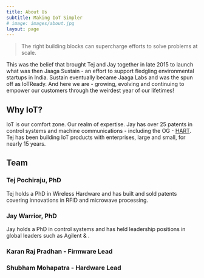 ```yaml
---
title: About Us
subtitle: Making IoT Simpler
# image: images/about.jpg
layout: page
---
```


> The right building blocks can supercharge efforts to solve problems at scale. 

This was the belief that brought Tej and Jay together in late 2015 to launch what was then Jaaga Sustain - an effort to support fledgling environmental startups in India. Sustain eventually became Jaaga Labs and was the spun off as IoTReady. And here we are - growing, evolving and continuing to empower our customers through the weirdest year of our lifetimes!

## Why IoT?
IoT is our comfort zone. Our realm of expertise. Jay has over 25 patents in control systems and machine communications - including the OG - [HART](https://fieldcommgroup.org/technologies/hart). Tej has been building IoT products with enterprises, large and small, for nearly 15 years. 

## Team

### Tej Pochiraju, PhD
Tej holds a PhD in Wireless Hardware and has built and sold patents covering innovations in RFID and microwave processing.

### Jay Warrior, PhD
Jay holds a PhD in control systems and has held leadership positions in global leaders such as Agilent & .

### Karan Raj Pradhan - Firmware Lead

### Shubham Mohapatra - Hardware Lead

